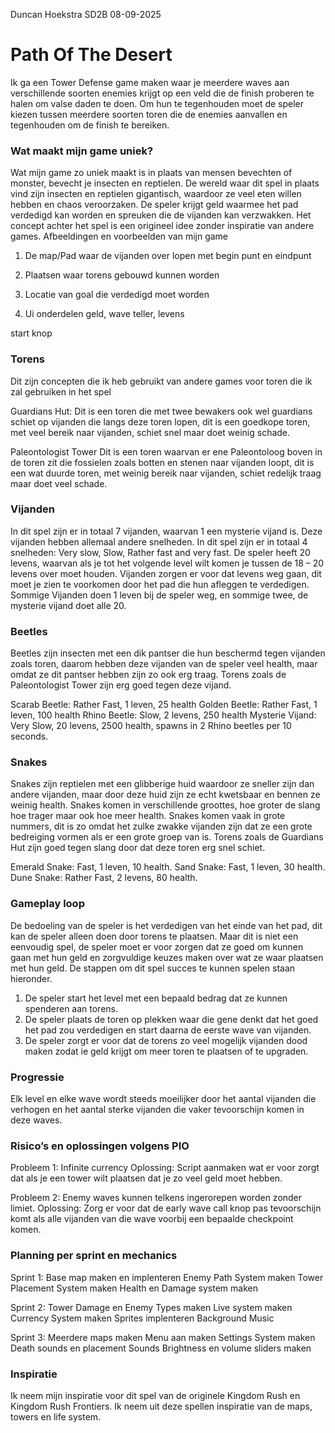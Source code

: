 Duncan Hoekstra
SD2B
08-09-2025


# Path Of The Desert
Ik ga een Tower Defense game maken waar je meerdere waves aan verschillende soorten enemies krijgt op een veld die de finish proberen te halen om valse daden te doen. Om hun te tegenhouden moet de speler kiezen tussen meerdere soorten toren die de enemies aanvallen en tegenhouden om de finish te bereiken. 


### Wat maakt mijn game uniek?
Wat mijn game zo uniek maakt is in plaats van mensen bevechten of monster, bevecht je insecten en reptielen. De wereld waar dit spel in plaats vind zijn insecten en reptielen gigantisch, waardoor ze veel eten willen hebben en chaos veroorzaken. De speler krijgt geld waarmee het pad verdedigd kan worden en spreuken die de vijanden kan verzwakken. Het concept achter het spel is een origineel idee zonder inspiratie van andere games.
Afbeeldingen en voorbeelden van mijn game
1.	De map/Pad waar de vijanden over lopen met begin punt en eindpunt
 
2.	Plaatsen waar torens gebouwd kunnen worden
 
3.	Locatie van goal die verdedigd moet worden
 
4.	Ui onderdelen geld, wave teller, levens
 
start knop
 
### Torens
Dit zijn concepten die ik heb gebruikt van andere games voor toren die ik zal gebruiken in het spel

Guardians Hut:
Dit is een toren die met twee bewakers ook wel guardians schiet op vijanden die langs deze toren lopen, dit is een goedkope toren, met veel bereik naar vijanden, schiet snel maar doet weinig schade.

Paleontologist Tower
Dit is een toren waarvan er ene Paleontoloog boven in de toren zit die fossielen zoals botten en stenen naar vijanden loopt, dit is een wat duurde toren, met weinig bereik naar vijanden, schiet redelijk traag maar doet veel schade.


### Vijanden
In dit spel zijn er in totaal 7 vijanden, waarvan 1 een mysterie vijand is. Deze vijanden hebben allemaal andere snelheden. In dit spel zijn er in totaal 4 snelheden: Very slow, Slow, Rather fast and very fast.
De speler heeft 20 levens, waarvan als je tot het volgende level wilt komen je tussen de 18 – 20 levens over moet houden. Vijanden zorgen er voor dat levens weg gaan, dit moet je zien te voorkomen door het pad die hun afleggen te verdedigen. Sommige Vijanden doen 1 leven bij de speler weg, en sommige twee, de mysterie vijand doet alle 20.

### Beetles
Beetles zijn insecten met een dik pantser die hun beschermd tegen vijanden zoals toren, daarom hebben deze vijanden van de speler veel health, maar omdat ze dit pantser hebben zijn zo ook erg traag. Torens zoals de Paleontologist Tower zijn erg goed tegen deze vijand.

Scarab Beetle: Rather Fast, 1 leven, 25 health
Golden Beetle: Rather Fast, 1 leven, 100 health
Rhino Beetle: Slow, 2 levens, 250 health
Mysterie Vijand: Very Slow, 20 levens, 2500 health, spawns in 2 Rhino beetles per 10 seconds.

### Snakes
Snakes zijn reptielen met een glibberige huid waardoor ze sneller zijn dan andere vijanden, maar door deze huid zijn ze echt kwetsbaar en bennen ze weinig health. Snakes komen in verschillende groottes, hoe groter de slang hoe trager maar ook hoe meer health. Snakes komen vaak in grote nummers, dit is zo omdat het zulke zwakke vijanden zijn dat ze een grote bedreiging vormen als er een grote groep van is. Torens zoals de Guardians Hut zijn goed tegen slang door dat deze toren erg snel schiet.

Emerald Snake: Fast,  1 leven, 10 health.
Sand Snake: Fast, 1 leven, 30 health.
Dune Snake: Rather Fast, 2 levens, 80 health.


### Gameplay loop
De bedoeling van de speler is het verdedigen van het einde van het pad, dit kan de speler alleen doen door torens te plaatsen. Maar dit is niet een eenvoudig spel, de speler moet er voor zorgen dat ze goed om kunnen gaan met hun geld en zorgvuldige keuzes maken over wat ze waar plaatsen met hun geld. De stappen om dit spel succes te kunnen spelen staan hieronder.
1.	De speler start het level met een bepaald bedrag dat ze kunnen spenderen aan torens.
2.	De speler plaats de toren op plekken waar die gene denkt dat het goed het pad zou verdedigen en start daarna de eerste wave van vijanden.
3.	De speler zorgt er voor dat de torens zo veel mogelijk vijanden dood maken zodat ie geld krijgt om meer toren te plaatsen of te upgraden. 


### Progressie
Elk level en elke wave wordt steeds moeilijker door het aantal vijanden die verhogen en het aantal sterke vijanden die vaker tevoorschijn komen in deze waves.


### Risico’s en oplossingen volgens PIO
Probleem 1: Infinite currency
Oplossing: Script aanmaken wat er voor zorgt dat als je een tower wilt plaatsen dat je zo veel geld moet hebben.

Probleem 2: Enemy waves kunnen telkens ingerorepen worden zonder limiet.
Oplossing: Zorg er voor dat de early wave call knop pas tevoorschijn komt als alle vijanden van die wave voorbij een bepaalde checkpoint komen.


### Planning per sprint en mechanics
Sprint 1:
Base map maken en implenteren
Enemy Path System maken
Tower Placement System maken
Health en Damage system maken

Sprint 2:
Tower Damage en Enemy Types maken
Live system maken
Currency System maken
Sprites implenteren
Background Music

Sprint 3:
Meerdere maps maken
Menu aan maken
Settings System maken
Death sounds en placement Sounds
Brightness en volume sliders maken


### Inspiratie
Ik neem mijn inspiratie voor dit spel van de originele Kingdom Rush en Kingdom Rush Frontiers. Ik neem uit deze spellen inspiratie van de maps, towers en life system.


